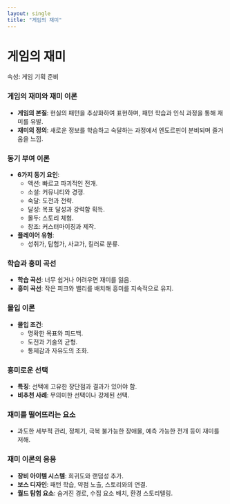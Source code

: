 ```yaml
---
layout: single
title: "게임의 재미"
---
```

# 게임의 재미

속성: 게임 기획 준비

### 게임의 재미와 재미 이론

- **게임의 본질**: 현실의 패턴을 추상화하여 표현하며, 패턴 학습과 인식 과정을 통해 재미를 유발.
- **재미의 정의**: 새로운 정보를 학습하고 숙달하는 과정에서 엔도르핀이 분비되며 즐거움을 느낌.

### 동기 부여 이론

- **6가지 동기 요인**:
    - 액션: 빠르고 파괴적인 전개.
    - 소셜: 커뮤니티와 경쟁.
    - 숙달: 도전과 전략.
    - 달성: 목표 달성과 강력함 획득.
    - 몰두: 스토리 체험.
    - 창조: 커스터마이징과 제작.
- **플레이어 유형**:
    - 성취가, 탐험가, 사교가, 킬러로 분류.

### 학습과 흥미 곡선

- **학습 곡선**: 너무 쉽거나 어려우면 재미를 잃음.
- **흥미 곡선**: 작은 피크와 밸리를 배치해 흥미를 지속적으로 유지.

### 몰입 이론

- **몰입 조건**:
    - 명확한 목표와 피드백.
    - 도전과 기술의 균형.
    - 통제감과 자유도의 조화.

### 흥미로운 선택

- **특징**: 선택에 고유한 장단점과 결과가 있어야 함.
- **비추천 사례**: 무의미한 선택이나 강제된 선택.

### 재미를 떨어뜨리는 요소

- 과도한 세부적 관리, 정체기, 극복 불가능한 장애물, 예측 가능한 전개 등이 재미를 저해.

### 재미 이론의 응용

- **장비 아이템 시스템**: 희귀도와 랜덤성 추가.
- **보스 디자인**: 패턴 학습, 약점 노출, 스토리와의 연결.
- **월드 탐험 요소**: 숨겨진 경로, 수집 요소 배치, 환경 스토리텔링.
